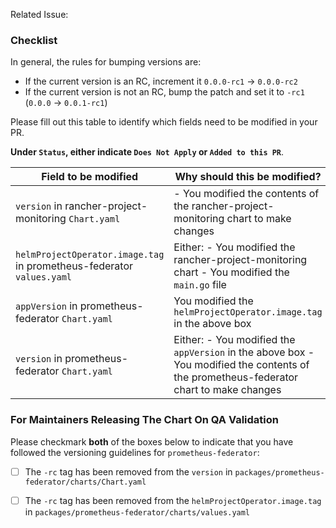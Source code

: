Related Issue: <!-- link the issue or issues this PR resolves here -->
<!-- If your PR depends on changes from another pr link them here and describe why they are needed on your solution section. -->

### Checklist

In general, the rules for bumping versions are:
- If the current version is an RC, increment it `0.0.0-rc1` -> `0.0.0-rc2`
- If the current version is not an RC, bump the patch and set it to `-rc1` (`0.0.0` -> `0.0.1-rc1`)

Please fill out this table to identify which fields need to be modified in your PR.

**Under `Status`, either indicate `Does Not Apply` or `Added to this PR`**.

| **Field to be modified**                                              | Why should this be modified?                                                                                                           | Status                                      |
|-----------------------------------------------------------------------|----------------------------------------------------------------------------------------------------------------------------------------|---------------------------------------------|
| `version` in rancher-project-monitoring `Chart.yaml`                  | - You modified the contents of the rancher-project-monitoring chart to make changes                                                    |  |
| `helmProjectOperator.image.tag` in prometheus-federator `values.yaml` | Either: - You modified the rancher-project-monitoring chart - You modified the `main.go` file                                          |  |
| `appVersion` in prometheus-federator `Chart.yaml`                     | You modified the `helmProjectOperator.image.tag` in the above box                                                                      |  |
| `version` in prometheus-federator `Chart.yaml`                        | Either: - You modified the `appVersion` in the above box - You modified the contents of the prometheus-federator chart to make changes |  |

### For Maintainers Releasing The Chart On QA Validation

Please checkmark **both** of the boxes below to indicate that you have followed the versioning guidelines for `prometheus-federator`:
- [ ] The `-rc` tag has been removed from the `version` in `packages/prometheus-federator/charts/Chart.yaml`
- [ ] The `-rc` tag has been removed from the `helmProjectOperator.image.tag` in `packages/prometheus-federator/charts/values.yaml`

